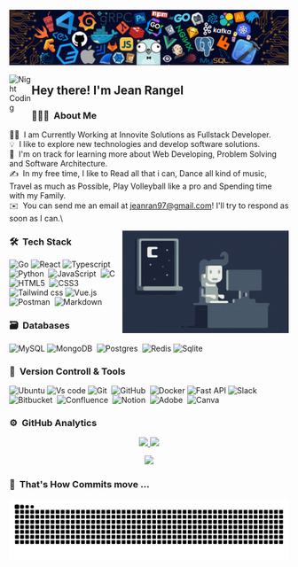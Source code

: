 ![MikeOnBoard Banner](https://github.com/MikeOnBoard/MikeOnBoard/blob/main/Github%20source/Header%20Baner.png)

<img alt="Night Coding" src="./assets/Hand%20Wave.gif" width='40' align="left"/><h2 align="left">Hey there! I'm Jean Rangel</h2>

<!-- ## 👋 &nbsp;Hey there! I'm Aditya Kanoi -->

### 👨🏻‍💻 &nbsp;About Me

👨‍💻 &nbsp;I am Currently Working at Innovite Solutions as Fullstack Developer.\
💡 &nbsp;I like to explore new technologies and develop software solutions.\
🌱 &nbsp;I'm on track for learning more about Web Developing, Problem Solving and Software Architecture.\
✍️ &nbsp;In my free time, I like to Read all that i can, Dance all kind of music, Travel as much as Possible, Play Volleyball like a pro and Spending time with my Family.\
✉️ &nbsp;You can send me an email at jeanran97@gmail.com! I'll try to respond as soon as I can.\




<img alt="Night Coding" src="https://raw.githubusercontent.com/AVS1508/AVS1508/master/assets/Night-Coding.gif" align="right"/>




### 🛠 &nbsp;Tech Stack

![Go](https://img.shields.io/badge/GO-%23292929?style=for-the-badge&logo=go)
![React](https://img.shields.io/badge/REACT-%231c2c4c?style=for-the-badge&logo=react)
![Typescript](https://img.shields.io/badge/TYPESCRIPT-%23ffffff?style=for-the-badge&logo=typescript)
![Python](https://img.shields.io/badge/python-3670A0?style=for-the-badge&logo=python&logoColor=ffdd54)&nbsp;
![JavaScript](https://img.shields.io/badge/javascript-%23323330.svg?style=for-the-badge&logo=javascript&logoColor=%23F7DF1E)&nbsp;
![C](https://img.shields.io/badge/c-%2300599C.svg?style=for-the-badge&logo=c&logoColor=white)&nbsp;
![HTML5](https://img.shields.io/badge/html5-%23E34F26.svg?style=for-the-badge&logo=html5&logoColor=white)&nbsp;
![CSS3](https://img.shields.io/badge/css3-%231572B6.svg?style=for-the-badge&logo=css3&logoColor=white)&nbsp;
![Tailwind css](https://img.shields.io/badge/TAILWIND%20CSS-%2306B6D4?style=for-the-badge&logo=tailwindcss&logoColor=%23ffffff)
![Vue.js](https://img.shields.io/badge/vuejs-%2335495e.svg?style=for-the-badge&logo=vuedotjs&logoColor=%234FC08D)&nbsp;
![Postman](https://img.shields.io/badge/Postman-FF6C37?style=for-the-badge&logo=postman&logoColor=white)&nbsp;
![Markdown](https://img.shields.io/badge/markdown-%23000000.svg?style=for-the-badge&logo=markdown&logoColor=white)&nbsp;

### 🗃 &nbsp;Databases

![MySQL](https://img.shields.io/badge/MYSQL-%23333333?style=for-the-badge&logo=mysql)
![MongoDB](https://img.shields.io/badge/MongoDB-%234ea94b.svg?style=for-the-badge&logo=mongodb&logoColor=white)&nbsp;
![Postgres](https://img.shields.io/badge/postgres-%23316192.svg?style=for-the-badge&logo=postgresql&logoColor=white)&nbsp;
![Redis](https://img.shields.io/badge/REDIS-%23FF4438?style=for-the-badge&logo=redis&logoColor=%23ffffff)
![Sqlite](https://img.shields.io/badge/SQLITE-%23003B57?style=for-the-badge&logo=sqlite&logoColor=%23ffffff)




### 🧰 &nbsp;Version Controll & Tools 

![Ubuntu](https://img.shields.io/badge/UBUNTU-%23E95420?style=for-the-badge&logo=ubuntu&logoColor=%23ffffff)
![Vs code](https://img.shields.io/badge/VS%20CODE-%230484dc?style=for-the-badge)
![Git](https://img.shields.io/badge/git-%23F05033.svg?style=for-the-badge&logo=git&logoColor=white)&nbsp;
![GitHub](https://img.shields.io/badge/github-%23121011.svg?style=for-the-badge&logo=github&logoColor=white)&nbsp;
![Docker](https://img.shields.io/badge/DOCKER-%23333333?style=for-the-badge&logo=docker)
![Fast API](https://img.shields.io/badge/FASTAPI-%23009688?style=for-the-badge&logo=fastapi&logoColor=%23ffffff)
![Slack](https://img.shields.io/badge/Slack-4A154B?style=for-the-badge&logo=slack&logoColor=white)&nbsp;
![Bitbucket](https://img.shields.io/badge/bitbucket-%230047B3.svg?style=for-the-badge&logo=bitbucket&logoColor=white)&nbsp;
![Confluence](https://img.shields.io/badge/confluence-%23172BF4.svg?style=for-the-badge&logo=confluence&logoColor=white)&nbsp;
![Notion](https://img.shields.io/badge/Notion-%23000000.svg?style=for-the-badge&logo=notion&logoColor=white)&nbsp;
![Adobe](https://img.shields.io/badge/adobe-%23FF0000.svg?style=for-the-badge&logo=adobe&logoColor=white)&nbsp;
![Canva](https://img.shields.io/badge/Canva-%2300C4CC.svg?style=for-the-badge&logo=Canva&logoColor=white)&nbsp;

### ⚙️ &nbsp;GitHub Analytics

<p align="center">
  <a href="https://github.com/MikeOnBoard">
    <img height="180em" src="https://github-readme-stats-eight-theta.vercel.app/api?username=MikeOnBoard&show_icons=true&theme=algolia&include_all_commits=true&count_private=true"/>
  </a>
  <a href="https://github.com/MikeOnBoard">
    <img height="180em" src="https://github-readme-stats-eight-theta.vercel.app/api/top-langs/?username=MikeOnBoard&layout=compact&langs_count=8&theme=algolia"/>
  </a>
</p>

<p align="center">
  <img height="180em" src="https://github-readme-streak-stats.herokuapp.com/?user=MikeOnBoard&theme=dark&hide_border=true"/>
</p>



### 🐍 &nbsp;That's How Commits move ...

<div align="center">
  <a href="https://github.com/MikeOnBoard/">
  <img src="https://github.com/MikeOnBoard/MikeOnBoard/blob/main/Github%20source/github-contribution-grid-snake-dark.svg"
       alt="snake" /></a>
</div>
